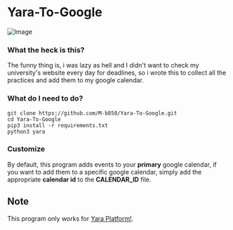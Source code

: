 # Yara-To-Google

![Image](https://s19.picofile.com/file/8431628834/yara144_3682aa33.png)

### What the heck is this?

The funny thing is, i was lazy as hell and I didn't want to check my university's website every day for deadlines, so i wrote this to collect all the practices and add them to my google calendar.

### What do I need to do?

~~~~~~~~
git clone https://github.com/M-b850/Yara-To-Google.git
cd Yara-To-Google
pip3 install -r requirements.txt
python3 yara
~~~~~~~~

### Customize

By default, this program adds events to your **primary** google calendar, if you want to add them to a specific google calendar, 
simply add the appropriate **calendar id** to the **CALENDAR_ID** file.


## Note

This program only works for [Yara Platform!](https://yara.mazust.ac.ir).
